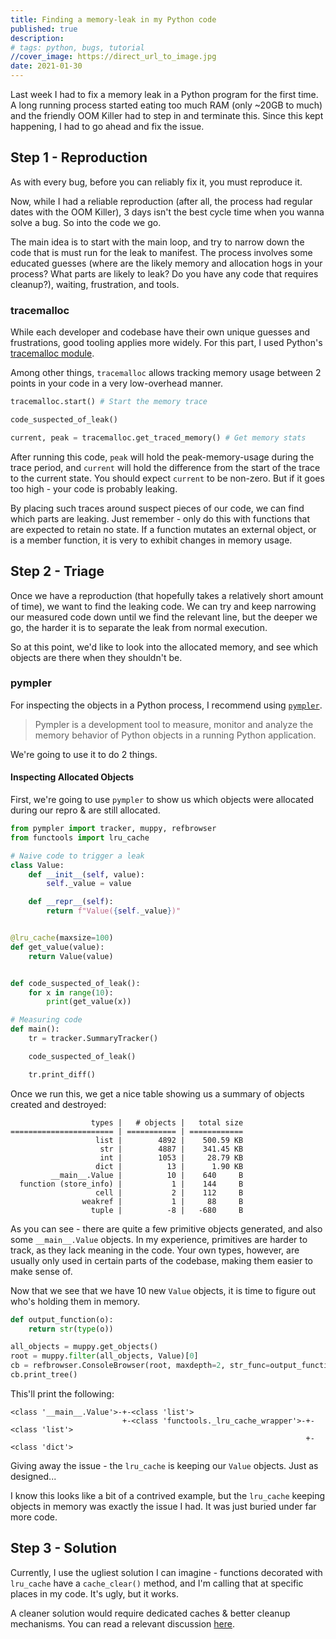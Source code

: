 ```yaml
---
title: Finding a memory-leak in my Python code
published: true
description: 
# tags: python, bugs, tutorial
//cover_image: https://direct_url_to_image.jpg
date: 2021-01-30
---
```


Last week I had to fix a memory leak in a Python program for the first time. A long running process started eating too much RAM (only ~20GB to much) and the friendly OOM Killer had to step in and terminate this. Since this kept happening, I had to go ahead and fix the issue.

## Step 1 - Reproduction

As with every bug, before you can reliably fix it, you must reproduce it.

Now, while I had a reliable reproduction (after all, the process had regular dates with the OOM Killer), 3 days isn't the best cycle time when you wanna solve a bug. So into the code we go.

The main idea is to start with the main loop, and try to narrow down the code that is must run for the leak to manifest. The process involves some educated guesses (where are the likely memory and allocation hogs in your process? What parts are likely to leak? Do you have any code that requires cleanup?), waiting, frustration, and tools.

### tracemalloc

While each developer and codebase have their own unique guesses and frustrations, good tooling applies more widely. For this part, I used Python's [tracemalloc module][tracemalloc]. 

Among other things, `tracemalloc` allows tracking memory usage between 2 points in your code in a very low-overhead manner.

```python
tracemalloc.start() # Start the memory trace

code_suspected_of_leak()

current, peak = tracemalloc.get_traced_memory() # Get memory stats
```

After running this code, `peak` will hold the peak-memory-usage during the trace period, and `current` will hold the difference from the start of the trace to the current state. You should expect `current` to be non-zero. But if it goes too high - your code is probably leaking.

By placing such traces around suspect pieces of our code, we can find which parts are leaking. Just remember - only do this with functions that are expected to retain no state. If a function mutates an external object, or is a member function, it is very to exhibit changes in memory usage.

## Step 2 - Triage

Once we have a reproduction (that hopefully takes a relatively short amount of time), we want to find the leaking code. We can try and keep narrowing our measured code down until we find the relevant line, but the deeper we go, the harder it is to separate the leak from normal execution.

So at this point, we'd like to look into the allocated memory, and see which objects are there when they shouldn't be.

### pympler

For inspecting the objects in a Python process, I recommend using [`pympler`][pympler].

> Pympler is a development tool to measure, monitor and analyze the memory behavior of Python objects in a running Python application.

We're going to use it to do 2 things.

#### Inspecting Allocated Objects

First, we're going to use `pympler` to show us which objects were allocated during our repro & are still allocated.

```python
from pympler import tracker, muppy, refbrowser
from functools import lru_cache

# Naive code to trigger a leak
class Value:
    def __init__(self, value):
        self._value = value

    def __repr__(self):
        return f"Value({self._value})"


@lru_cache(maxsize=100)
def get_value(value):
    return Value(value)


def code_suspected_of_leak():
    for x in range(10):
        print(get_value(x))

# Measuring code
def main():
    tr = tracker.SummaryTracker()

    code_suspected_of_leak()

    tr.print_diff()
```

Once we run this, we get a nice table showing us a summary of objects created and destroyed:

```
                  types |   # objects |   total size
======================= | =========== | ============
                   list |        4892 |    500.59 KB
                    str |        4887 |    341.45 KB
                    int |        1053 |     28.79 KB
                   dict |          13 |      1.90 KB
         __main__.Value |          10 |    640     B
  function (store_info) |           1 |    144     B
                   cell |           2 |    112     B
                weakref |           1 |     88     B
                  tuple |          -8 |   -680     B
```

As you can see - there are quite a few primitive objects generated, and also some `__main__.Value` objects. In my experience, primitives are harder to track, as they lack meaning in the code. Your own types, however, are usually only used in certain parts of the codebase, making them easier to make sense of.

Now that we see that we have 10 new `Value` objects, it is time to figure out who's holding them in memory. 

```python
def output_function(o):
    return str(type(o))

all_objects = muppy.get_objects()
root = muppy.filter(all_objects, Value)[0]
cb = refbrowser.ConsoleBrowser(root, maxdepth=2, str_func=output_function)
cb.print_tree()
```

This'll print the following:

```
<class '__main__.Value'>-+-<class 'list'>
                         +-<class 'functools._lru_cache_wrapper'>-+-<class 'list'>
                                                                  +-<class 'dict'>
```

Giving away the issue - the `lru_cache` is keeping our `Value` objects. Just as designed...

I know this looks like a bit of a contrived example, but the `lru_cache` keeping objects in memory was exactly the issue I had. It was just buried under far more code. 

## Step 3 - Solution

Currently, I use the ugliest solution I can imagine - functions decorated with `lru_cache` have a `cache_clear()` method, and I'm calling that at specific places in my code. It's ugly, but it works.

A cleaner solution would require dedicated caches & better cleanup mechanisms. You can read a relevant discussion [here][memleak-issue].



[tracemalloc]:https://docs.python.org/3/library/tracemalloc.html
[pympler]:https://pympler.readthedocs.io/en/latest/
[memleak-issue]:https://bugs.python.org/issue19859